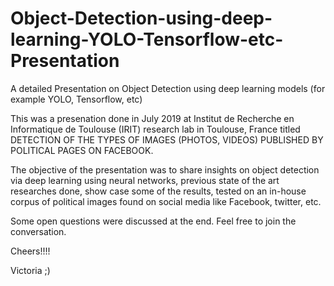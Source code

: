 # Object-Detection-using-deep-learning-YOLO-Tensorflow-etc-Presentation
A detailed Presentation on Object Detection using deep learning models (for example YOLO, Tensorflow, etc) 

This was a presenation done in July 2019 at Institut de Recherche en Informatique de Toulouse (IRIT) research lab in Toulouse, France titled
DETECTION OF THE TYPES OF IMAGES (PHOTOS, VIDEOS) PUBLISHED BY POLITICAL PAGES ON FACEBOOK.

The objective of the presentation was to share insights on object detection via deep learning using neural networks, previous state of the art researches done, show case some of the results, tested on an in-house corpus of political images found on social media like Facebook, twitter, etc.

Some open questions were discussed at the end. Feel free to join the conversation.

Cheers!!!!

Victoria ;)
